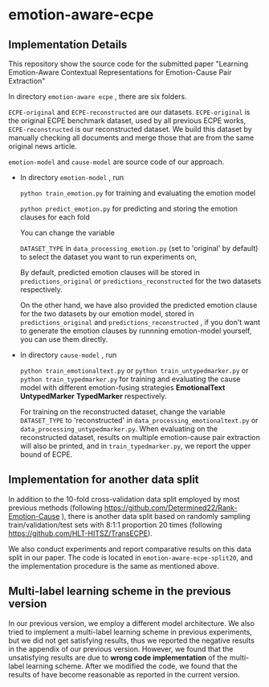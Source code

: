 # emotion-aware-ecpe
## Implementation Details

This repository show the source code for the submitted paper "Learning Emotion-Aware Contextual Representations for Emotion-Cause Pair Extraction"

In directory ```emotion-aware ecpe``` , there are six folders.

```ECPE-original``` and ```ECPE-reconstructed```  are our datasets. ```ECPE-original``` is the original ECPE benchmark dataset, used by all previous ECPE works,  ```ECPE-reconstructed``` is our reconstructed dataset. We build this  dataset by manually checking all documents and merge those that are from the same original news article.

```emotion-model``` and ```cause-model```  are source code of our approach. 

- In directory ```emotion-model``` ,  run

  ```python train_emotion.py``` for training and evaluating the emotion model

  ```python predict_emotion.py```  for predicting and storing the emotion clauses for each fold 

  You can change the variable

  ```DATASET_TYPE``` in ```data_processing_emotion.py``` (set to 'original' by default) to select the dataset you want to run experiments on,

  By default, predicted emotion clauses will be stored in ```predictions_original```  or ```predictions_reconstructed``` for the two datasets respectively.

  On the other hand, we have also provided the predicted emotion clause for the two datasets by our emotion model, stored in ```predictions_original```  and ```predictions_reconstructed``` , if you don't want to generate the emotion clauses by runnning emotion-model yourself, you can use them directly.

- In directory ```cause-model``` ,  run

  ```python train_emotionaltext.py``` or   ```python train_untypedmarker.py``` or ```python train_typedmarker.py``` for training and evaluating the cause model with different emotion-fusing strategies **EmotionalText** **UntypedMarker** **TypedMarker** respectively. 
  
  For training on the reconstructed dataset, change the variable  ```DATASET_TYPE``` to 'reconstructed' in ```data_processing_emotionaltext.py``` or ```data_processing_untypedmarker.py```. When evaluating on the reconstructed dataset, results on multiple emotion-cause pair extraction will also be printed, and in ```train_typedmarker.py```, we report the upper bound of ECPE.

## Implementation for another data split

In addition to the 10-fold cross-validation data split employed by most previous methods (following https://github.com/Determined22/Rank-Emotion-Cause ), there is another data split based on randomly sampling train/validation/test sets with 8:1:1 proportion 20 times (following https://github.com/HLT-HITSZ/TransECPE). 

We also conduct experiments and report comparative results on this data split in our paper. The code is located in  ```emotion-aware-ecpe-split20```, and the implementation procedure is the same as mentioned above.

## Multi-label learning scheme in the previous version

In our previous version, we employ a different model architecture. We also tried to implement a multi-label learning scheme in previous experiments, but we did not get satisfying results, thus we reported the negative results in the appendix of our previous version. However, we found that the unsatisfying results are due to **wrong code implementation** of the multi-label learning scheme. After we modified the code, we found that the results of have become reasonable as reported in the current version.  




